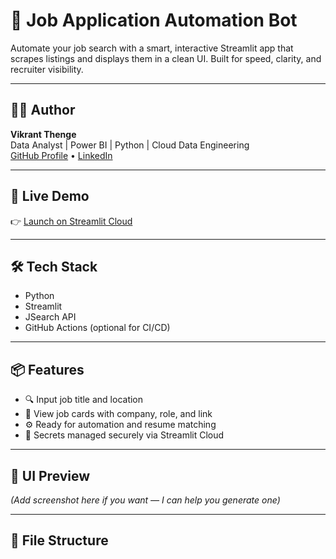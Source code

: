 # 🧠 Job Application Automation Bot

Automate your job search with a smart, interactive Streamlit app that scrapes listings and displays them in a clean UI. Built for speed, clarity, and recruiter visibility.

---

## 👨‍💻 Author

**Vikrant Thenge**  
Data Analyst | Power BI | Python | Cloud Data Engineering  
[GitHub Profile](https://github.com/vikrantthenge) • [LinkedIn](https://linkedin.com/in/vikrantthenge)

---

## 🚀 Live Demo

👉 [Launch on Streamlit Cloud](https://your-streamlit-link-here)

---

## 🛠️ Tech Stack

- Python
- Streamlit
- JSearch API
- GitHub Actions (optional for CI/CD)

---

## 📦 Features

- 🔍 Input job title and location
- 📄 View job cards with company, role, and link
- ⚙️ Ready for automation and resume matching
- 🔐 Secrets managed securely via Streamlit Cloud

---

## 📸 UI Preview

*(Add screenshot here if you want — I can help you generate one)*

---

## 📁 File Structure

